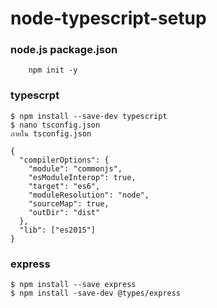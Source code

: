 # node-typescript-setup

### node.js package.json
```
    npm init -y
```

### typescrpt 
    $ npm install --save-dev typescript
    $ nano tsconfig.json
    ภายใน tsconfig.json

```
{
  "compilerOptions": {
    "module": "commonjs",
    "esModuleInterop": true,
    "target": "es6",
    "moduleResolution": "node",
    "sourceMap": true,
    "outDir": "dist"
  },
  "lib": ["es2015"]
}
```

### express
    $ npm install --save express
    $ npm install -save-dev @types/express
